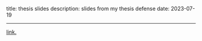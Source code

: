 title: thesis slides
description: slides from my thesis defense
date: 2023-07-19

---

[link.](/static/pdfs/thesis-defense.pdf)
